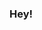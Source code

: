 ### Hey! 

<!--
**Kassa20/Kassa20** is a ✨ _special_ ✨ repository because its `README.md` (this file) appears on your GitHub profile.



### All repos have detailed descriptions and comments, enjoy!
    
📫 reach me at : Yohannes.Kassa@trojans.dsu.edu




# 📊 GitHub Stats:
![](https://github-readme-stats.vercel.app/api?username=Kassa20&theme=dark&hide_border=false&include_all_commits=false&count_private=false)<br/>
![](https://github-readme-streak-stats.herokuapp.com/?user=Kassa20&theme=dark&hide_border=false)<br/>
![](https://github-readme-stats.vercel.app/api/top-langs/?username=Kassa20&theme=dark&hide_border=false&include_all_commits=false&count_private=false&layout=compact)

---
[![](https://visitcount.itsvg.in/api?id=Kassa20&icon=0&color=0)](https://visitcount.itsvg.in)

<!-- Proudly created with GPRM ( https://gprm.itsvg.in ) -->
